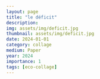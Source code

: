 ```yaml
---
layout: page
title: "le déficit"
description:
img: assets/img/deficit.jpg
thumbnail: assets/img/deficit.jpg
date: 2024-01-01
category: collage
medium: Paper
year: 2024
importance: 1
tags: [eco-collage]
---
```

